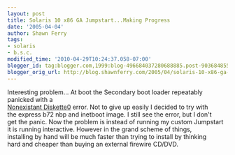 ```yaml
---
layout: post
title: Solaris 10 x86 GA Jumpstart...Making Progress
date: '2005-04-04'
author: Shawn Ferry
tags:
- solaris
- b.s.c.
modified_time: '2010-04-29T10:24:37.058-07:00'
blogger_id: tag:blogger.com,1999:blog-496684037280688885.post-9036848551903154064
blogger_orig_url: http://blog.shawnferry.com/2005/04/solaris-10-x86-ga-jumpstartmaking.html
---
```


Interesting problem... At boot the Secondary boot loader repeatably  
panicked with a [  
Nonexistant
Diskette0](http://blogs.sun.com/roller/page/yakshaving/20050402#nonexistant_diskette01)
error. Not to give up easily I decided to try with  
the express b72 nbp and inetboot image. I still see the error, but I don't  
get the panic. Now the problem is instead of running my custom Jumpstart  
it is running interactive. However in the grand scheme of things,  
installing by hand will be much faster than trying to install by thinking  
hard and cheaper than buying an external firewire CD/DVD.  

